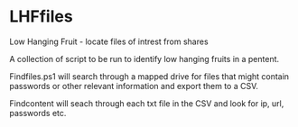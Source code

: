 # LHFfiles
Low Hanging Fruit - locate files of intrest from shares

A collection of script to be run to identify low hanging fruits in a pentent.

Findfiles.ps1 will search through a mapped drive for files that might contain passwords or other relevant information and export them to a CSV.

Findcontent will seach through each txt file in the CSV and look for ip, url, passwords etc.


